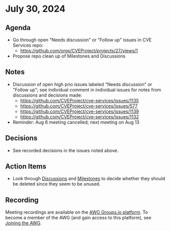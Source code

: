 # July 30, 2024

## Agenda

* Go through open "Needs discussion" or "Follow up" issues in CVE Services repo:
  * https://github.com/orgs/CVEProject/projects/27/views/1
* Propose repo clean up of Milestones and Discussions

## Notes

* Discussion of open high prio issues labeled "Needs discussion" or "Follow up"; see individual comment in individual issues for notes from discussions and decisions made:
  * https://github.com/CVEProject/cve-services/issues/1135
  * https://github.com/CVEProject/cve-services/issues/577
  * https://github.com/CVEProject/cve-services/issues/1139
  * https://github.com/CVEProject/cve-services/issues/1132
* Reminder: Aug 6 meeting cancelled; next meeting on Aug 13

## Decisions

* See recorded decisions in the issues noted above.

## Action Items

* Look through [Discussions](https://github.com/CVEProject/cve-services/discussions) and [Milestones](https://github.com/CVEProject/cve-services/milestones) to decide whether they should be deleted since they seem to be unused.

## Recording

Meeting recordings are available on the [AWG Groups.io platform](https://cve-cwe-programs.groups.io/g/AWG/files/MeetingRecordings).
To become a member of the AWG (and gain access to this platform), see [Joining the AWG](https://github.com/CVEProject/automation-working-group?tab=readme-ov-file#joining-the-awg).

